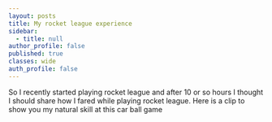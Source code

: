 ```yaml
---
layout: posts
title: My rocket league experience
sidebar:
  - title: null
author_profile: false
published: true
classes: wide
auth_profile: false
---
```

So I recently started playing rocket league and after 10 or so hours I thought I should share how I fared while playing rocket league. Here is a clip to show you my natural skill at this car ball game